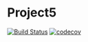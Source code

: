 # Project5

[![Build Status](https://travis-ci.org/Te-Z/Project5.svg?branch=master)](https://travis-ci.org/Te-Z/Project5)  [![codecov](https://codecov.io/gh/Te-Z/Project5/branch/master/graph/badge.svg)](https://codecov.io/gh/Te-Z/Project5)
